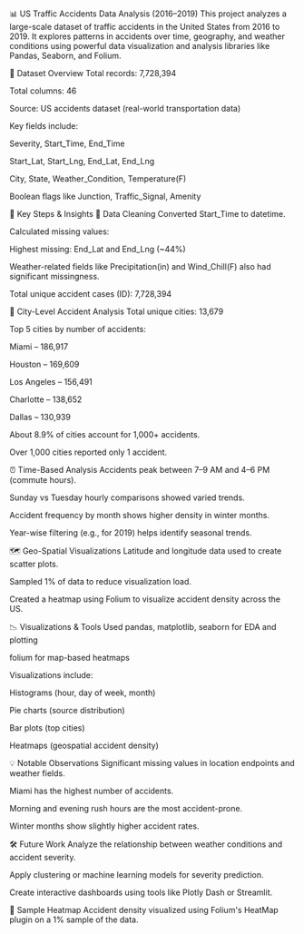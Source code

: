 📊 US Traffic Accidents Data Analysis (2016–2019)
This project analyzes a large-scale dataset of traffic accidents in the United States from 2016 to 2019. It explores patterns in accidents over time, geography, and weather conditions using powerful data visualization and analysis libraries like Pandas, Seaborn, and Folium.

📁 Dataset Overview
Total records: 7,728,394

Total columns: 46

Source: US accidents dataset (real-world transportation data)

Key fields include:

Severity, Start_Time, End_Time

Start_Lat, Start_Lng, End_Lat, End_Lng

City, State, Weather_Condition, Temperature(F)

Boolean flags like Junction, Traffic_Signal, Amenity

📌 Key Steps & Insights
🧼 Data Cleaning
Converted Start_Time to datetime.

Calculated missing values:

Highest missing: End_Lat and End_Lng (~44%)

Weather-related fields like Precipitation(in) and Wind_Chill(F) also had significant missingness.

Total unique accident cases (ID): 7,728,394

🌆 City-Level Accident Analysis
Total unique cities: 13,679

Top 5 cities by number of accidents:

Miami – 186,917

Houston – 169,609

Los Angeles – 156,491

Charlotte – 138,652

Dallas – 130,939

About 8.9% of cities account for 1,000+ accidents.

Over 1,000 cities reported only 1 accident.

⏰ Time-Based Analysis
Accidents peak between 7–9 AM and 4–6 PM (commute hours).

Sunday vs Tuesday hourly comparisons showed varied trends.

Accident frequency by month shows higher density in winter months.

Year-wise filtering (e.g., for 2019) helps identify seasonal trends.

🗺️ Geo-Spatial Visualizations
Latitude and longitude data used to create scatter plots.

Sampled 1% of data to reduce visualization load.

Created a heatmap using Folium to visualize accident density across the US.

📉 Visualizations & Tools Used
pandas, matplotlib, seaborn for EDA and plotting

folium for map-based heatmaps

Visualizations include:

Histograms (hour, day of week, month)

Pie charts (source distribution)

Bar plots (top cities)

Heatmaps (geospatial accident density)

💡 Notable Observations
Significant missing values in location endpoints and weather fields.

Miami has the highest number of accidents.

Morning and evening rush hours are the most accident-prone.

Winter months show slightly higher accident rates.

🛠️ Future Work
Analyze the relationship between weather conditions and accident severity.

Apply clustering or machine learning models for severity prediction.

Create interactive dashboards using tools like Plotly Dash or Streamlit.

📍 Sample Heatmap
Accident density visualized using Folium's HeatMap plugin on a 1% sample of the data.
